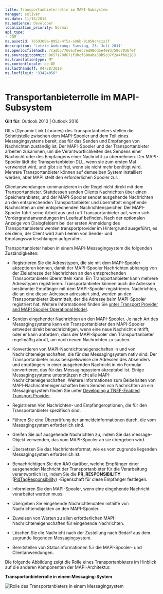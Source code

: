 ```yaml
---
title: Transportanbieterrolle im MAPI-Subsystem
manager: soliver
ms.date: 11/16/2014
ms.audience: Developer
localization_priority: Normal
api_type:
- COM
ms.assetid: 7659369a-0952-4f5a-a86b-91958c4c1a3f
description: 'Letzte Änderung: Samstag, 23. Juli 2011'
ms.openlocfilehash: 7cadb57706e3feec7ed98dd5e4e8d75967036fef
ms.sourcegitcommit: 8657170d071f9bcf680aba50b9c07f2a4fb82283
ms.translationtype: MT
ms.contentlocale: de-DE
ms.lasthandoff: 04/28/2019
ms.locfileid: "33424056"
---
```

# <a name="transport-provider-role-in-the-mapi-subsystem"></a>Transportanbieterrolle im MAPI-Subsystem
  
**Gilt für**: Outlook 2013 | Outlook 2016 
  
DlLs (Dynamic Link Libraries) des Transportanbieters stellen die Schnittstelle zwischen dem MAPI-Spooler und dem Teil eines Messagingsystems bereit, das für das Senden und Empfangen von Nachrichten zuständig ist. Der MAPI-Spooler und der Transportanbieter arbeiten zusammen, um die Verantwortlichkeiten des Sendens einer Nachricht oder des Empfangens einer Nachricht zu übernehmen. Der MAPI-Spooler lädt die Transportanbieter-DLL, wenn sie zum ersten Mal verwendet wird, und gibt sie frei, wenn sie nicht mehr benötigt wird. Mehrere Transportanbieter können auf demselben System installiert werden, aber MAPI stellt den erforderlichen Spooler zur.
  
Clientanwendungen kommunizieren in der Regel nicht direkt mit dem Transportanbieter. Stattdessen senden Clients Nachrichten über einen Speicheranbieter, und der MAPI-Spooler sendet ausgehende Nachrichten an den entsprechenden Transportanbieter und übermittelt eingehende Nachrichten an den entsprechenden Nachrichtenspeicher. Der MAPI-Spooler führt seine Arbeit aus und ruft Transportanbieter auf, wenn sich Vordergrundanwendungen im Leerlauf befinden. Nach der optionalen Anzeige von Dialogfeldern bei der ersten Anmeldung des Transportanbieters werden transportprovider im Hintergrund ausgeführt, es sei denn, der Client wird zum Leeren von Sende- und Empfangswarteschlangen aufgerufen. 
  
Transportanbieter haben in einem MAPI-Messagingsystem die folgenden Zuständigkeiten:
  
- Registrieren Sie die Adresstypen, die sie mit dem MAPI-Spooler akzeptieren können, damit der MAPI-Spooler Nachrichten abhängig von der Zieladresse der Nachrichten an den entsprechenden Transportanbieter übermitteln kann. Ein Transportanbieter kann mehrere Adresstypen registrieren. Transportanbieter können auch die Adressen bestimmter Empfänger mit dem MAPI-Spooler registrieren. Nachrichten, die an eine dieser Adressen adressiert sind, werden an den Transportanbieter übermittelt, der die Adresse beim MAPI-Spooler registriert hat. Weitere Informationen finden Sie [unter Transport Provider and MAPI Spooler Operational Model](transport-provider-and-mapi-spooler-operational-model.md).
    
- Senden eingehender Nachrichten an den MAPI-Spooler. Je nach Art des Messagingsystems kann ein Transportanbieter den MAPI-Spooler entweder direkt benachrichtigen, wenn eine neue Nachricht eintrifft, oder er kann anfordern, dass der MAPI-Spooler den Transportanbieter regelmäßig abruft, um nach neuen Nachrichten zu suchen.
    
- Konvertieren von MAPI-Nachrichteneigenschaften in und von Nachrichteneigenschaften, die für das Messagingsystem nativ sind. Der Transportanbieter muss beispielsweise die Adressen des Absenders und empfängers in einer ausgehenden Nachricht in ein Formular konvertieren, das für das Messagingsystem akzeptabel ist. Einige Messagingsysteme unterstützen nicht alle MAPI-Nachrichteneigenschaften. Weitere Informationen zum Beibehalten von MAPI-Nachrichteneigenschaften beim Senden von Nachrichten an ein Messagingsystem finden Sie unter [Developing a TNEF-Enabled Transport Provider](developing-a-tnef-enabled-transport-provider.md).
    
- Registrieren Von Nachrichten- und Empfängeroptionen, die für den Transportanbieter spezifisch sind.
    
- Führen Sie eine Überprüfung der anmeldeinformationen durch, die vom Messagingsystem erforderlich sind.
    
- Greifen Sie auf ausgehende Nachrichten zu, indem Sie das message-Objekt verwenden, das vom MAPI-Spooler an sie übergeben wird.
    
- Übersetzen Sie das Nachrichtenformat, wie es vom zugrunde liegenden Messagingsystem erforderlich ist.
    
- Benachrichtigen Sie den #A0 darüber, welche Empfänger einer ausgehenden Nachricht der Transportanbieter für die Verarbeitung verantwortlich ist, indem Sie die **PR_RESPONSIBILITY** ([PidTagResponsibility](pidtagresponsibility-canonical-property.md)) -Eigenschaft für diese Empfänger festlegen.
    
- Informieren Sie den MAPI-Spooler, wenn eine eingehende Nachricht verarbeitet werden muss.
    
- Übergeben Sie eingehende Nachrichtendaten mithilfe von Nachrichtenobjekten an den MAPI-Spooler.
    
- Zuweisen von Werten zu allen erforderlichen MAPI-Nachrichteneigenschaften für eingehende Nachrichten.
    
- Löschen Sie die Nachricht nach der Zustellung nach Bedarf aus dem zugrunde liegenden Messagingsystem.
    
- Bereitstellen von Statusinformationen für die MAPI-Spooler- und Clientanwendungen.
    
Die folgende Abbildung zeigt die Rolle eines Transportanbieters im Hinblick auf die anderen Komponenten der MAPI-Architektur.
  
**Transportanbieterrolle in einem Messaging-System**
  
![Rolle des Transportanbieters in einem Messagingsystem](media/xp01.gif "Transport provider role in a messaging system")
  

